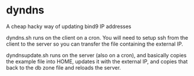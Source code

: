 # dyndns
A cheap hacky way of updating bind9 IP addresses

dyndns.sh runs on the client on a cron. You will need to setup ssh from the client to the server so you can transfer the file containing the external IP.

dyndnsupdate.sh runs on the server (also on a cron), and basically copies the example file into HOME, updates it with the external IP, and copies that back to the db zone file and reloads the server. 
